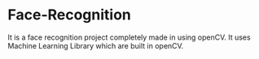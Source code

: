 # Face-Recognition
It is a face recognition project completely made in using openCV. It uses Machine Learning Library which are built in openCV.
